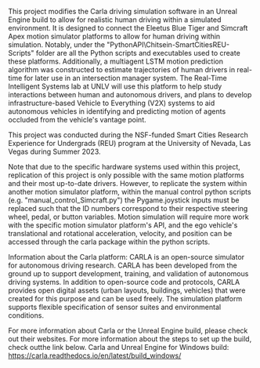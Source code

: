 This project modifies the Carla driving simulation software in an Unreal Engine build to allow for realistic human driving within a simulated environment. It is designed to connect the Eleetus Blue Tiger and Simcraft Apex motion simulator platforms to allow for human driving within simulation. Notably, under the "PythonAPI\Chitsein-SmartCitiesREU-Scripts" folder are all the Python scripts and executables used to create these platforms. Additionally, a multiagent LSTM motion prediction algorithm was constructed to estimate trajectories of human drivers in real-time for later use in an intersection manager system. The Real-Time Intelligent Systems lab at UNLV will use this platform to help study interactions between human and autonomous drivers, and plans to develop infrastructure-based Vehicle to Everything (V2X) systems to aid autonomous vehicles in identifying and predicting motion of agents occluded from the vehicle's vantage point. 

This project was conducted during the NSF-funded Smart Cities Research Experience for Undergrads (REU) program at the University of Nevada, Las Vegas during Summer 2023.

Note that due to the specific hardware systems used within this project, replication of this project is only possible with the same motion platforms and their most up-to-date drivers. However, to replicate the system within another motion simulator platform, within the manual control python scripts (e.g. "manual_control_Simcraft.py") the Pygame.joystick inputs must be replaced such that the ID numbers correspond to their respective steering wheel, pedal, or button variables. Motion simulation will require more work with the specific motion simulator platform's API, and the ego vehicle's translational and rotational acceleration, velocity, and position can be accessed through the carla package within the python scripts.

Information about the Carla platform:
CARLA is an open-source simulator for autonomous driving research. CARLA has been developed from the ground up to support development, training, and
validation of autonomous driving systems. In addition to open-source code and protocols, CARLA provides open digital assets (urban layouts, buildings,
vehicles) that were created for this purpose and can be used freely. The simulation platform supports flexible specification of sensor suites and
environmental conditions.

For more information about Carla or the Unreal Engine build, please check out their websites. For more information about the steps to set up the build, check outthe link below.
Carla and Unreal Engine for Windows build: https://carla.readthedocs.io/en/latest/build_windows/
